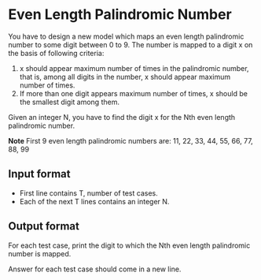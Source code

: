 # Even Length Palindromic Number

You have to design a new model which maps an even length palindromic number to some digit between 0 to 9.
The number is mapped to a digit x on the basis of following criteria:

1. x should appear maximum number of times in the palindromic number, that is, among all digits in the number, x should appear maximum number of times.
2. If more than one digit appears maximum number of times, x should be the smallest digit among them.

Given an integer N, you have to find the digit x for the Nth even length palindromic number.

**Note** First 9 even length palindromic numbers are: 11, 22, 33, 44, 55, 66, 77, 88, 99

## Input format

- First line contains T, number of test cases.
- Each of the next T lines contains an integer N.

## Output format

For each test case, print the digit to which the Nth even length palindromic number is mapped.

Answer for each test case should come in a new line.
